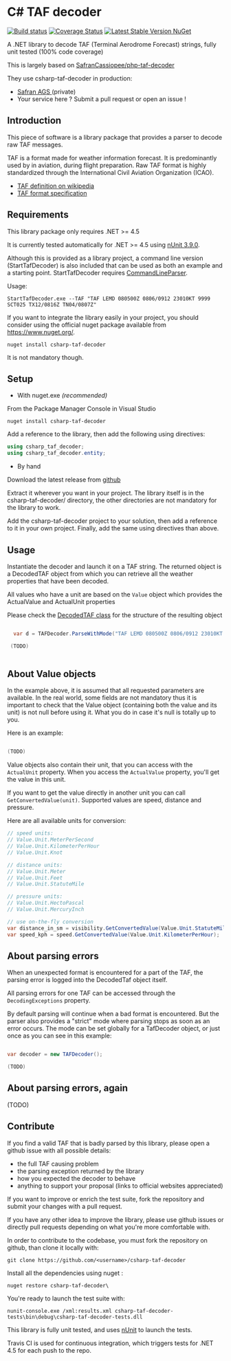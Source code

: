 C# TAF decoder
=================
[![Build status](https://ci.appveyor.com/api/projects/status/45qdqb31sdfhk47m?svg=true)](https://ci.appveyor.com/project/SafranCassiopee/csharp-taf-decoder/branch/master)
[![Coverage Status](https://coveralls.io/repos/github/SafranCassiopee/csharp-taf-decoder/badge.svg)](https://coveralls.io/github/SafranCassiopee/csharp-taf-decoder)
[![Latest Stable Version NuGet](https://img.shields.io/nuget/v/csharp-taf-decoder.svg)](https://www.nuget.org/packages/csharp-taf-decoder/)


A .NET library to decode TAF (Terminal Aerodrome Forecast) strings, fully unit tested (100% code coverage)

This is largely based on [SafranCassiopee/php-taf-decoder](https://github.com/SafranCassiopee/php-taf-decoder)

They use csharp-taf-decoder in production:

- [Safran AGS ](https://www.safran-electronics-defense.com/aerospace/commercial-aircraft/information-system/analysis-ground-station-ags) (private)
- Your service here ? Submit a pull request or open an issue !

Introduction
------------

This piece of software is a library package that provides a parser to decode raw TAF messages.

TAF is a format made for weather information forecast. It is predominantly used by in aviation, during flight preparation. Raw TAF format is highly standardized through the International Civil Aviation Organization (ICAO).

*    [TAF definition on wikipedia](https://en.wikipedia.org/wiki/Terminal_aerodrome_forecast)
*    [TAF format specification](http://www.wmo.int/pages/prog/www/WMOCodes/WMO306_vI1/VolumeI.1.html)

Requirements
------------

This library package only requires .NET >= 4.5

It is currently tested automatically for .NET >= 4.5 using [nUnit 3.9.0](http://nunit.org/).

Although this is provided as a library project, a command line version (StartTafDecoder) is also included that can be used as both an example and a starting point.
StartTafDecoder requires [CommandLineParser](https://github.com/commandlineparser/commandline).

Usage:

```shell
StartTafDecoder.exe --TAF "TAF LEMD 080500Z 0806/0912 23010KT 9999 SCT025 TX12/0816Z TN04/0807Z"
```

If you want to integrate the library easily in your project, you should consider using the official nuget package available from https://www.nuget.org/.

```
nuget install csharp-taf-decoder
```

It is not mandatory though.

Setup
-----

- With nuget.exe *(recommended)*

From the Package Manager Console in Visual Studio

```shell
nuget install csharp-taf-decoder
```

Add a reference to the library, then add the following using directives:

```csharp
using csharp_taf_decoder;
using csharp_taf_decoder.entity;
```

- By hand

Download the latest release from [github](https://github.com/SafranCassiopee/csharp-taf-decoder/releases)

Extract it wherever you want in your project. The library itself is in the csharp-taf-decoder/ directory, the other directories are not mandatory for the library to work.

Add the csharp-taf-decoder project to your solution, then add a reference to it in your own project. Finally, add the same using directives than above.

Usage
-----

Instantiate the decoder and launch it on a TAF string.
The returned object is a DecodedTAF object from which you can retrieve all the weather properties that have been decoded.

All values who have a unit are based on the `Value` object which provides the ActualValue and ActualUnit properties

Please check the [DecodedTAF class](https://github.com/SafranCassiopee/csharp-taf-decoder/blob/master/csharp-taf-decoder/Entity/DecodedTaf.cs) for the structure of the resulting object

```csharp

  var d = TAFDecoder.ParseWithMode("TAF LEMD 080500Z 0806/0912 23010KT 9999 SCT025 TX12/0816Z TN04/0807Z");

 (TODO)
 
```

About Value objects
-------------------

In the example above, it is assumed that all requested parameters are available. 
In the real world, some fields are not mandatory thus it is important to check that the Value object (containing both the value and its unit) is not null before using it.
What you do in case it's null is totally up to you.

Here is an example:

```csharp

(TODO)

```

Value objects also contain their unit, that you can access with the `ActualUnit` property. When you access the `ActualValue` property, you'll get the value in this unit. 

If you want to get the value directly in another unit you can call `GetConvertedValue(unit)`. Supported values are speed, distance and pressure.

Here are all available units for conversion:

```csharp
// speed units:
// Value.Unit.MeterPerSecond
// Value.Unit.KilometerPerHour
// Value.Unit.Knot

// distance units:
// Value.Unit.Meter
// Value.Unit.Feet
// Value.Unit.StatuteMile

// pressure units:
// Value.Unit.HectoPascal
// Value.Unit.MercuryInch

// use on-the-fly conversion
var distance_in_sm = visibility.GetConvertedValue(Value.Unit.StatuteMile);
var speed_kph = speed.GetConvertedValue(Value.Unit.KilometerPerHour);
```

About parsing errors
--------------------

When an unexpected format is encountered for a part of the TAF, the parsing error is logged into the DecodedTaf object itself.

All parsing errors for one TAF can be accessed through the `DecodingExceptions` property.

By default parsing will continue when a bad format is encountered. 
But the parser also provides a "strict" mode where parsing stops as soon as an error occurs.
The mode can be set globally for a TafDecoder object, or just once as you can see in this example:

```csharp

var decoder = new TAFDecoder();

(TODO)

```

About parsing errors, again
---------------------------

(TODO)

Contribute
----------

If you find a valid TAF that is badly parsed by this library, please open a github issue with all possible details:

- the full TAF causing problem
- the parsing exception returned by the library
- how you expected the decoder to behave
- anything to support your proposal (links to official websites appreciated)

If you want to improve or enrich the test suite, fork the repository and submit your changes with a pull request.

If you have any other idea to improve the library, please use github issues or directly pull requests depending on what you're more comfortable with.

In order to contribute to the codebase, you must fork the repository on github, than clone it locally with:

```shell
git clone https://github.com/<username>/csharp-taf-decoder
```

Install all the dependencies using nuget :

```shell
nuget restore csharp-taf-decoder\
```

You're ready to launch the test suite with:

```shell
nunit-console.exe /xml:results.xml csharp-taf-decoder-tests\bin\debug\csharp-taf-decoder-tests.dll
```

This library is fully unit tested, and uses [nUnit]((http://nunit.org/)) to launch the tests.

Travis CI is used for continuous integration, which triggers tests for .NET 4.5 for each push to the repo.
